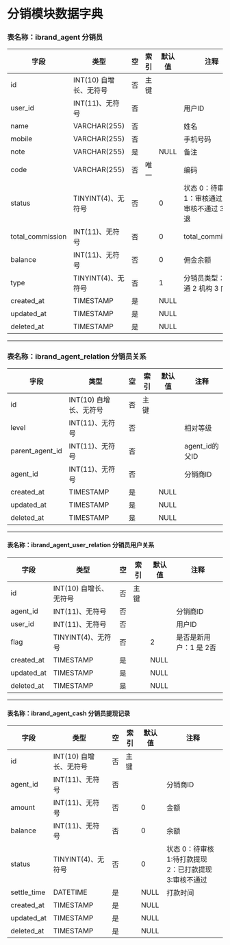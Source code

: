 # 分销模块数据字典

### 表名称：ibrand_agent 分销员

| 字段             | 类型                   | 空   | 索引 | 默认值 | 注释                                              |
| ---------------- | ---------------------- | ---- | ---- | ------ | ------------------------------------------------- |
| id               | INT(10) 自增长、无符号 | 否   | 主键 |        |                                                   |
| user_id          | INT(11)、无符号        | 否   |      |        | 用户ID                                            |
| name             | VARCHAR(255)           | 否   |      |        | 姓名                                              |
| mobile           | VARCHAR(255)           | 否   |      |        | 手机号码                                          |
| note             | VARCHAR(255)           | 是   |      | NULL   | 备注                                              |
| code             | VARCHAR(255)           | 否   | 唯一 |        | 编码                                              |
| status           | TINYINT(4)、无符号     | 否   |      | 0      | 状态 0：待审核  1：审核通过 2：审核不通过 3：清退 |
| total_commission | INT(11)、无符号        | 否   |      | 0      | total_commission                                  |
| balance          | INT(11)、无符号        | 否   |      | 0      | 佣金余额                                          |
| type             | TINYINT(4)、无符号     | 否   |      | 1      | 分销员类型：1 普通 2 机构 3 门店                  |
| created_at       | TIMESTAMP              | 是   |      | NULL   |                                                   |
| updated_at       | TIMESTAMP              | 是   |      | NULL   |                                                   |
| deleted_at       | TIMESTAMP              | 是   |      | NULL   |                                                   |

------

### 表名称：ibrand_agent_relation 分销员关系

| 字段            | 类型                   | 空   | 索引 | 默认值 | 注释           |
| --------------- | ---------------------- | ---- | ---- | ------ | -------------- |
| id              | INT(10) 自增长、无符号 | 否   | 主键 |        |                |
| level           | INT(11)、无符号        | 否   |      |        | 相对等级       |
| parent_agent_id | INT(11)、无符号        | 否   |      |        | agent_id的父ID |
| agent_id        | INT(11)、无符号        | 否   |      |        | 分销商ID       |
| created_at      | TIMESTAMP              | 是   |      | NULL   |                |
| updated_at      | TIMESTAMP              | 是   |      | NULL   |                |
| deleted_at      | TIMESTAMP              | 是   |      | NULL   |                |

------

#### 表名称：ibrand_agent_user_relation 分销员用户关系

| 字段       | 类型                   | 空   | 索引 | 默认值 | 注释                    |
| ---------- | ---------------------- | ---- | ---- | ------ | ----------------------- |
| id         | INT(10) 自增长、无符号 | 否   | 主键 |        |                         |
| agent_id   | INT(11)、无符号        | 否   |      |        | 分销商ID                |
| user_id    | INT(11)、无符号        | 否   |      |        | 用户ID                  |
| flag       | TINYINT(4)、无符号     | 否   |      | 2      | 是否是新用户：1 是  2否 |
| created_at | TIMESTAMP              | 是   |      | NULL   |                         |
| updated_at | TIMESTAMP              | 是   |      | NULL   |                         |
| deleted_at | TIMESTAMP              | 是   |      | NULL   |                         |

------

#### 表名称：ibrand_agent_cash 分销员提现记录

| 字段        | 类型                   | 空   | 索引 | 默认值 | 注释                                                     |
| ----------- | ---------------------- | ---- | ---- | ------ | -------------------------------------------------------- |
| id          | INT(10) 自增长、无符号 | 否   | 主键 |        |                                                          |
| agent_id    | INT(11)、无符号        | 否   |      |        | 分销商ID                                                 |
| amount      | INT(11)、无符号        | 否   |      | 0      | 金额                                                     |
| balance     | INT(11)、无符号        | 否   |      | 0      | 余额                                                     |
| status      | TINYINT(4)、无符号     | 否   |      | 0      | 状态 0：待审核  1:待打款提现 2：已打款提现  3:审核不通过 |
| settle_time | DATETIME               | 是   |      | NULL   | 打款时间                                                 |
| created_at  | TIMESTAMP              | 是   |      | NULL   |                                                          |
| updated_at  | TIMESTAMP              | 是   |      | NULL   |                                                          |
| deleted_at  | TIMESTAMP              | 是   |      | NULL   |                                                          |